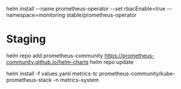 helm install --name prometheus-operator --set rbacEnable=true --namespace=monitoring stable/prometheus-operator



# Staging
helm repo add prometheus-community https://prometheus-community.github.io/helm-charts
helm repo update

helm install -f values.yaml metrics-tc prometheus-community/kube-prometheus-stack -n metrics-system